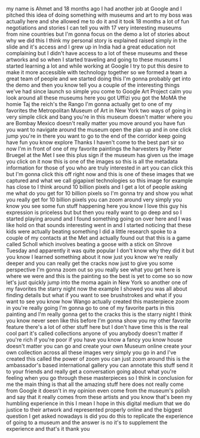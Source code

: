 
my name is Ahmet and 18 months ago I had
another job at Google
and I pitched this idea of doing
something with museums and art to my
boss was actually here and she allowed
me to do it and it took 18 months a lot
of fun negotiations and stories I can
tell you with 17 very interesting
museums from nine countries but I&#39;m
gonna focus on the demo a lot of stories
about why we did this I think my
personal story is explained raised
simply in the slide and it&#39;s access and
I grew up in India had a great education
not complaining but I didn&#39;t have access
to a lot of these museums and these
artworks and so when I started traveling
and going to these museums I started
learning a lot and while working at
Google I try to put this desire to make
it more accessible with technology
together so we formed a team a great
team of people and we started doing this
I&#39;m gonna probably get into the demo and
then you know tell you a couple of the
interesting things we&#39;ve had since
launch so simple you come to Google Art
Project calm you look around all these
museums here you got Uffizi you got the
MoMA the homie Taj the reich&#39;s the Rango
I&#39;m gonna actually get to one of my
favorites the Metropolitan Museum of Art
in New York two ways of going in very
simple click and bang you&#39;re in this
museum doesn&#39;t matter where you are
Bombay Mexico doesn&#39;t really matter you
move around you have fun you want to
navigate around the museum open the plan
up and in one click jump you&#39;re in there
you want to go to the end of the
corridor
keep going have fun you know explore
Thanks I haven&#39;t come to the best part
sir so now I&#39;m in front of one of my
favorite paintings the harvesters by
Pieter Bruegel at the Met I see this
plus sign if the museum has given us the
image you click on it now this is one of
the images so this is all the metadata
information for those of you who are
truly interested in art you can click
this but I&#39;m gonna click this off right
now and this is one of these images that
we captured and what we call gigapixel
technologies so this image for example
has close to I think around 10 billion
pixels and I get a lot of people asking
me what do you get for 10 billion pixels
so I&#39;m gonna try and show you what you
really get for 10 billion pixels you can
zoom around very simply you know you see
some fun stuff happening here you know I
love this guy his expression is
priceless but but then you really want
to go deep and so I started playing
around and I found something going on
over here and I was like hold on
that sounds interesting went in and I
started noticing that these kids were
actually beating something I did a
little research spoke to a couple of my
contacts at the Met and actually found
out that this is a game called Scholl
which involves beating a goose with a
stick on Shrove Tuesday and apparently
it was quite popular I don&#39;t know why
they did it but you know I learned
something about it now just you know
we&#39;re really deeper and you can really
get the cracks now just to give you some
perspective I&#39;m gonna zoom out so you
really see what you get here is where we
were and this is the painting so
the best is yet to come so so now let&#39;s
just quickly jump into the moma again in
New York so another one of my favorites
the starry night now the example I
showed you was all about finding details
but what if you want to see brushstrokes
and what if you want to see you know how
Wango actually created this masterpiece
zoom in you&#39;re really going I&#39;m gonna go
to one of my favorite parts in this
painting and I&#39;m really gonna get to the
cracks this is the starry night I think
you know never seen like this before I&#39;m
gonna show you my other favorite feature
there&#39;s a lot of other stuff here but I
don&#39;t have time this is the real cool
part it&#39;s called collections anyone of
you anybody doesn&#39;t matter if you&#39;re
rich if you&#39;re poor if you have you know
a fancy you know house doesn&#39;t matter
you can go and create your own Museum
online create your own collection across
all these images very simply you go in
and I&#39;ve created this called the power
of zoom you can just zoom around this is
the ambassador&#39;s based international
gallery you can annotate this stuff send
it to your friends and really get a
conversation going about what you&#39;re
feeling when you go through these
masterpieces so I think in conclusion
for me the main thing is that all the
amazing stuff here does not really come
from Google it doesn&#39;t in my opinion
even come from the museum&#39;s polish and
say that it really comes from these
artists and you know that&#39;s been my
humbling experience in this I mean I
hope in this digital medium that we do
justice to their artwork and represented
properly online and the biggest question
I get asked nowadays is did you do this
to replicate the experience of going to
a museum and the answer is no it&#39;s to
supplement the experience and that&#39;s it
thank you
